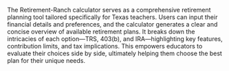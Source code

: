 The Retirement-Ranch calculator serves as a comprehensive retirement planning tool tailored specifically for Texas teachers. Users can input their financial details and preferences, and the calculator generates a clear and concise overview of available retirement plans. It breaks down the intricacies of each option—TRS, 403(b), and IRA—highlighting key features, contribution limits, and tax implications. This empowers educators to evaluate their choices side by side, ultimately helping them choose the best plan for their unique needs. 
